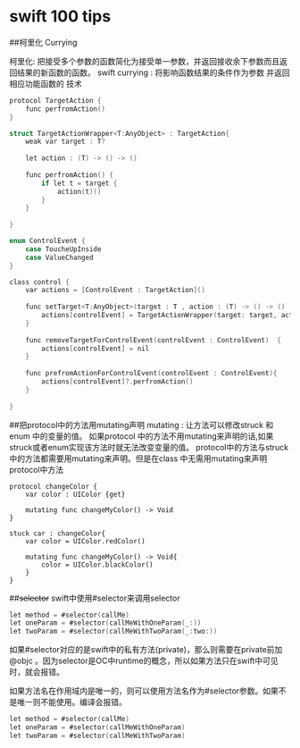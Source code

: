 # swift 100 tips 

##柯里化 Currying

柯里化: 把接受多个参数的函数简化为接受单一参数，并返回接收余下参数而且返回结果的新函数的函数。
swift currying : 将影响函数结果的条件作为参数 并返回相应功能函数的 技术

```objective-c
protocol TargetAction {
    func perfromAction()
}

struct TargetActionWrapper<T:AnyObject> : TargetAction{
    weak var target : T?
    
    let action : (T) -> () -> ()
    
    func perfromAction() {
        if let t = target {
            action(t)()
        }
    }
    
}

enum ControlEvent {
    case ToucheUpInside
    case ValueChanged
}

class control {
    var actions = [ControlEvent : TargetAction]()
    
    func setTarget<T:AnyObject>(target : T , action : (T) -> () -> () ,controlEvent : ControlEvent){
        actions[controlEvent] = TargetActionWrapper(target: target, action: action)
    }
    
    func removeTargetForControlEvent(controlEvent : ControlEvent)  {
        actions[controlEvent] = nil
    }
    
    func prefromActionForControlEvent(controlEvent : ControlEvent){
        actions[controlEvent]?.perfromAction()
    }
    
}

```



##把protocol中的方法用mutating声明
mutating : 让方法可以修改struck 和 enum 中的变量的值。
如果protocol 中的方法不用mutating来声明的话,如果struck或者enum实现该方法时就无法改变变量的值。
protocol中的方法与struck中的方法都需要用mutating来声明。但是在class 中无需用mutating来声明protocol中方法

```
protocol changeColor {
	var color : UIColor {get}
	
	mutating func changeMyColor() -> Void
}

stuck car : changeColor{
	var color = UIColor.redColor()
	
	mutating func changeMyColor() -> Void{
		color = UIColor.blackColor()
	}
}
```


##~~selector~~
swift中使用#selector来调用selector

```objective-c
let method = #selector(callMe)
let oneParam = #selector(callMeWithOneParam(_:))
let twoParam = #selector(callMeWithTwoParam(_:two:))
```
如果#selector对应的是swift中的私有方法(private)，那么则需要在private前加 @objc 。因为selector是OC中runtime的概念，所以如果方法只在swift中可见时，就会报错。

如果方法名在作用域内是唯一的，则可以使用方法名作为#selector参数。如果不是唯一则不能使用。编译会报错。

```objective-c
let method = #selector(callMe)
let oneParam = #selector(callMeWithOneParam)
let twoParam = #selector(callMeWithTwoParam)
```





